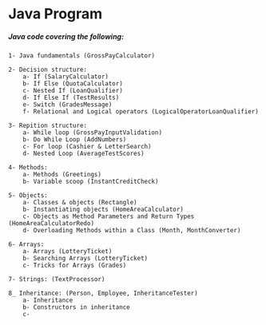 # Java Program
##### Java code covering the following:

    1- Java fundamentals (GrossPayCalculator)
    
    2- Decision structure:
        a- If (SalaryCalculator)
        b- If Else (QuotaCalculator)
        c- Nested If (LoanQualifier)
        d- If Else If (TestResults)
        e- Switch (GradesMessage)
        f- Relational and Logical operators (LogicalOperatorLoanQualifier)
    
    3- Repition structure:
        a- While loop (GrossPayInputValidation)
        b- Do While Loop (AddNumbers) 
        c- For loop (Cashier & LetterSearch)
        d- Nested Loop (AverageTestScores)
        
    4- Methods:
        a- Methods (Greetings)
        b- Variable scoop (InstantCreditCheck)
    
    5- Objects:
        a- Classes & objects (Rectangle)
        b- Instantiating objects (HomeAreaCalculator)
        c- Objects as Method Parameters and Return Types (HomeAreaCalculatorRedo)
        d- Overloading Methods within a Class (Month, MonthConverter)
    
    6- Arrays:
        a- Arrays (LotteryTicket)
        b- Searching Arrays (LotteryTicket)
        c- Tricks for Arrays (Grades)
        
    7- Strings: (TextProcessor)
    
    8_ Inheritance: (Person, Employee, InheritanceTester)
        a- Inheritance 
        b- Constructors in inheritance
        c- 
        
